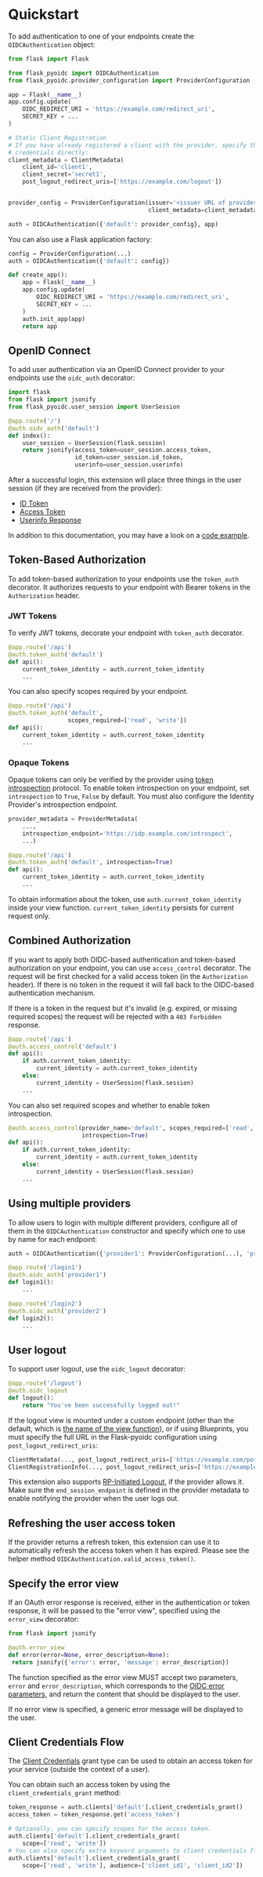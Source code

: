 # Quickstart

To add authentication to one of your endpoints create the `OIDCAuthentication` object:

```python
from flask import Flask

from flask_pyoidc import OIDCAuthentication
from flask_pyoidc.provider_configuration import ProviderConfiguration

app = Flask(__name__)
app.config.update(
    OIDC_REDIRECT_URI = 'https://example.com/redirect_uri',
    SECRET_KEY = ...
)

# Static Client Registration
# If you have already registered a client with the provider, specify the client
# credentials directly:
client_metadata = ClientMetadata(
    client_id='client1',
    client_secret='secret1',
    post_logout_redirect_uris=['https://example.com/logout'])


provider_config = ProviderConfiguration(issuer='<issuer URL of provider>',
                                        client_metadata=client_metadata)

auth = OIDCAuthentication({'default': provider_config}, app)
```

You can also use a Flask application factory:
```python
config = ProviderConfiguration(...)
auth = OIDCAuthentication({'default': config})

def create_app():
    app = Flask(__name__)
    app.config.update(
        OIDC_REDIRECT_URI = 'https://example.com/redirect_uri',
        SECRET_KEY = ...
    )
    auth.init_app(app)
    return app
```

## OpenID Connect

To add user authentication via an OpenID Connect provider to your endpoints use the `oidc_auth` decorator:
```python
import flask
from flask import jsonify
from flask_pyoidc.user_session import UserSession

@app.route('/')
@auth.oidc_auth('default')
def index():
    user_session = UserSession(flask.session)
    return jsonify(access_token=user_session.access_token,
                   id_token=user_session.id_token,
                   userinfo=user_session.userinfo)
```

After a successful login, this extension will place three things in the user session (if they are received from the
provider):
* [ID Token](http://openid.net/specs/openid-connect-core-1_0.html#IDToken)
* [Access Token](http://openid.net/specs/openid-connect-core-1_0.html#TokenResponse)
* [Userinfo Response](http://openid.net/specs/openid-connect-core-1_0.html#UserInfoResponse)

In addition to this documentation, you may have a look on a 
[code example](https://github.com/zamzterz/Flask-pyoidc/tree/master/example).

## Token-Based Authorization

To add token-based authorization to your endpoints use the `token_auth`
decorator. It authorizes requests to your endpoint with Bearer tokens in
the `Authorization` header.

### JWT Tokens
To verify JWT tokens, decorate your endpoint with `token_auth` decorator.

```python
@app.route('/api')
@auth.token_auth('default')
def api():
    current_token_identity = auth.current_token_identity
    ...
```

You can also specify scopes required by your endpoint.

```python
@app.route('/api')
@auth.token_auth('default',
                 scopes_required=['read', 'write'])
def api():
    current_token_identity = auth.current_token_identity
    ...
```

### Opaque Tokens
Opaque tokens can only be verified by the provider using
[token introspection](https://datatracker.ietf.org/doc/html/rfc7662) protocol.
To enable token introspection on your endpoint, set `introspection` to `True`, `False` by default.
You must also configure the Identity Provider's introspection endpoint.

```python
provider_metadata = ProviderMetadata(
    ...,
    introspection_endpoint='https://idp.example.com/introspect',
    ...)

@app.route('/api')
@auth.token_auth('default', introspection=True)
def api():
    current_token_identity = auth.current_token_identity
    ...
```

To obtain information about the token, use `auth.current_token_identity` inside
your view function. `current_token_identity` persists for current request only.

## Combined Authorization

If you want to apply both OIDC-based authentication and token-based
authorization on your endpoint, you can use `access_control` decorator.
The request will be first checked for a valid access token (in the `Authorization` header).
If there is no token in the request it will fall back to the OIDC-based authentication mechanism.

If there is a token in the request but it's invalid (e.g. expired, or missing required scopes) the request will
be rejected with a `403 Forbidden` response.


```python
@app.route('/api')
@auth.access_control('default')
def api():
    if auth.current_token_identity:
        current_identity = auth.current_token_identity
    else:
        current_identity = UserSession(flask.session)
    ...
```

You can also set required scopes and whether to enable token introspection.

```python
@auth.access_control(provider_name='default', scopes_required=['read', 'write'],
                     introspection=True)
def api():
    if auth.current_token_identity:
        current_identity = auth.current_token_identity
    else:
        current_identity = UserSession(flask.session)
    ...
```

## Using multiple providers

To allow users to login with multiple different providers, configure all of them in the `OIDCAuthentication`
constructor and specify which one to use by name for each endpoint:
```python
auth = OIDCAuthentication({'provider1': ProviderConfiguration(...), 'provider2': ProviderConfiguration(...)}, app)

@app.route('/login1')
@auth.oidc_auth('provider1')
def login1():
    ...

@app.route('/login2')
@auth.oidc_auth('provider2')
def login2():
    ...
```

## User logout

To support user logout, use the `oidc_logout` decorator:
```python
@app.route('/logout')
@auth.oidc_logout
def logout():
    return "You've been successfully logged out!"
```

If the logout view is mounted under a custom endpoint (other than the default, which is 
[the name of the view function](https://flask.palletsprojects.com/en/2.0.x/api/#flask.Flask.route)), or if using Blueprints, you
must specify the full URL in the Flask-pyoidc configuration using `post_logout_redirect_uris`:
```python
ClientMetadata(..., post_logout_redirect_uris=['https://example.com/post_logout']) # if using static client registration
ClientRegistrationInfo(..., post_logout_redirect_uris=['https://example.com/post_logout']) # if using dynamic client registration 
```

This extension also supports [RP-Initiated Logout](http://openid.net/specs/openid-connect-session-1_0.html#RPLogout),
if the provider allows it. Make sure the `end_session_endpoint` is defined in the provider metadata to enable notifying
the provider when the user logs out. 

## Refreshing the user access token

If the provider returns a refresh token, this extension can use it to automatically refresh the access token when it
has expired. Please see the helper method `OIDCAuthentication.valid_access_token()`.

## Specify the error view

If an OAuth error response is received, either in the authentication or token response, it will be passed to the
"error view", specified using the `error_view` decorator:

```python
from flask import jsonify

@auth.error_view
def error(error=None, error_description=None):
 return jsonify({'error': error, 'message': error_description})
```

The function specified as the error view MUST accept two parameters, `error` and `error_description`, which corresponds
to the [OIDC error parameters](http://openid.net/specs/openid-connect-core-1_0.html#AuthError), and return the content
that should be displayed to the user.

If no error view is specified, a generic error message will be displayed to the user.

## Client Credentials Flow
The [Client Credentials](https://tools.ietf.org/html/rfc6749#section-4.4) grant type can be used to obtain an
access token for your service (outside the context of a user).

You can obtain such an access token by using the `client_credentials_grant` method:

```python
token_response = auth.clients['default'].client_credentials_grant()
access_token = token_response.get('access_token')

# Optionally, you can specify scopes for the access token.
auth.clients['default'].client_credentials_grant(
    scope=['read', 'write'])
# You can also specify extra keyword arguments to client credentials flow.
auth.clients['default'].client_credentials_grant(
    scope=['read', 'write'], audience=['client_id1', 'client_id2'])
```
